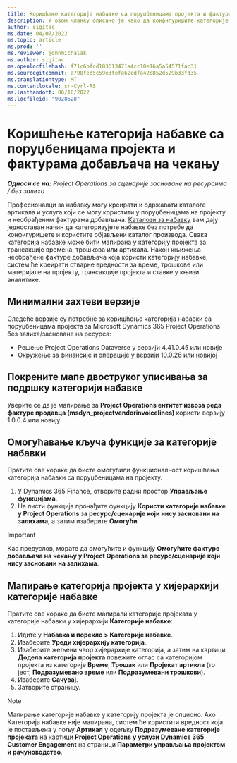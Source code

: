```yaml
---
title: Коришћење категорија набавке са поруџбеницама пројекта и фактурама добављача на чекању
description: У овом чланку описано је како да конфигуришите категорије набавки које могу да се користе са поруџбеницама пројекта и фактурама добављача на чекању.
author: sigitac
ms.date: 04/07/2022
ms.topic: article
ms.prod: ''
ms.reviewer: johnmichalak
ms.author: sigitac
ms.openlocfilehash: f71c6bfcd183613471a4cc10e16a5a54571fac31
ms.sourcegitcommit: a798fed5c59e3fefa62cdfa42c852d529b33fd35
ms.translationtype: MT
ms.contentlocale: sr-Cyrl-RS
ms.lasthandoff: 06/18/2022
ms.locfileid: "9028628"
---
```

# <a name="use-procurement-categories-with-project-purchase-orders-and-pending-vendor-invoices"></a>Коришћење категорија набавке са поруџбеницама пројекта и фактурама добављача на чекању

_**Односи се на:** Project Operations за сценарије засноване на ресурсима / без залиха_

Професионалци за набавку могу креирати и одржавати каталоге артикала и услуга који се могу користити у поруџбеницама на пројекту и необрађеним фактурама добављача. [Каталози за набавку](/dynamics365/supply-chain/procurement/procurement-catalogs) вам дају једноставан начин да категоризујете набавке без потребе да конфигуришете и користите објављени каталог производа. Свака категорија набавке може бити мапирана у категорију пројекта за трансакције времена, трошкова или артикала. Након књижења необрађене фактуре добављача која користи категорију набавке, систем ће креирати стварне вредности за време, трошкове или материјале на пројекту, трансакције пројекта и ставке у књизи аналитике.

## <a name="minimum-version-requirements"></a>Минимални захтеви верзије

Следеће верзије су потребне за коришћење категорија набавки са поруџбеницама пројекта за Microsoft Dynamics 365 Project Operations без залиха/засноване на ресурса:

- Решење Project Operations Dataverse у верзији 4.41.0.45 или новије
- Окружење за финансије и операције у верзији 10.0.26 или новијој

## <a name="run-dual-write-maps-for-procurement-category-support"></a>Покрените мапе двоструког уписивања за подршку категорији набавке

Уверите се да је мапирање за **Project Operations ентитет извоза реда фактуре продавца (msdyn\_projectvendorinvoicelines)** користи верзију 1.0.0.4 или новију.

## <a name="enable-the-feature-key-for-procurement-categories"></a>Омогућавање кључа функције за категорије набавки

Пратите ове кораке да бисте омогућили функционалност коришћења категорија набавки са поруџбеницама на пројекту.

1. У Dynamics 365 Finance, отворите радни простор **Управљање функцијама**.
1. На листи функција пронађите функцију **Користи категорије набавке у Project Operations за ресурс/сценарије који нису засновани на залихама**, а затим изаберите **Омогући**.

> [!IMPORTANT]
> Као предуслов, морате да омогућите и функцију **Омогућите фактуре добављача на чекању у Project Operations за ресурс/сценарије који нису засновани на залихама**.

## <a name="map-project-categories-in-the-procurement-category-hierarchy"></a>Мапирање категорија пројекта у хијерархији категорије набавке

Пратите ове кораке да бисте мапирали категорије пројеката у категорије набавки у хијерархији **Категорије набавке**:

1. Идите у **Набавка и порекло \> Категорије набавке**.
1. Изаберите **Уреди хијерархију категорија**.
1. Изаберите жељени чвор хијерархије категорија, а затим на картици **Додела категорија пројекта** повежите оглас са категоријом пројекта из категорије **Време**,  **Трошак** или **Пројекат артикла** (то јест, **Подразумевано време** или **Подразумевани трошкови**).
1. Изаберите **Сачувај**.
1. Затворите страницу.

> [!NOTE]
> Мапирање категорије набавке у категорију пројекта је опционо. Ако Категорија набавке није мапирана, систем ће користити вредност која је постављена у пољу **Артикал** у одељку **Подразумеване категорије пројеката** на картици **Project Operations у услузи Dynamics 365 Customer Engagement** на страници **Параметри управљања пројектом и рачуноводство**.
